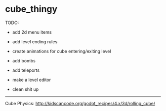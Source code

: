 # cube_thingy

TODO:

* add 2d menu items

* add level ending rules

* create animations for cube entering/exiting level

* add bombs

* add teleports

* make a level editor

* clean shit up
	
---

Cube Physics: http://kidscancode.org/godot_recipes/4.x/3d/rolling_cube/
